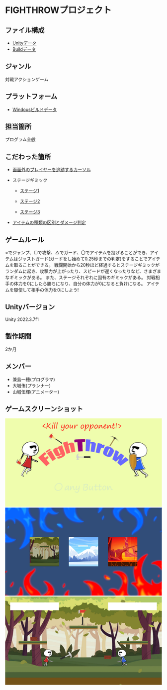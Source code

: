# FIGHTHROWプロジェクト

## ファイル構成

* [Unityデータ](https://github.com/c23005/FIGHTHROW/tree/main/ProjectData/Team2)
* [Buildデータ](https://github.com/c23005/FIGHTHROW/tree/main/BuildData)

## ジャンル

対戦アクションゲーム

## プラットフォーム

* [Windousビルドデータ](https://github.com/c23005/FIGHTHROW/tree/main/BuildData/20240627_FIGHTHROW)

## 担当箇所

プログラム全般

## こだわった箇所

* [画面外のプレイヤーを追跡するカーソル](https://github.com/c23005/FIGHTHROW/blob/main/ProjectData/Team2/Assets/Scripts/InOutScript.cs)

* <dt>ステージギミック</dt>

   * [ステージ1](https://github.com/c23005/FIGHTHROW/blob/main/ProjectData/Team2/Assets/Scripts/Gimmiks/ForestStageGimmickScript.cs)

   * [ステージ2](https://github.com/c23005/FIGHTHROW/blob/main/ProjectData/Team2/Assets/Scripts/Gimmiks/IceStageGimmickScript.cs)

   * [ステージ3](https://github.com/c23005/FIGHTHROW/blob/main/ProjectData/Team2/Assets/Scripts/Gimmiks/VolcanoStageGimmickScript.cs)

* [アイテムの種類の区別とダメージ判定](https://github.com/c23005/FIGHTHROW/blob/main/ProjectData/Team2/Assets/Scripts/Items/ItemDamageScript.cs)

## ゲームルール

×でジャンプ、□で攻撃、△でガード、〇でアイテムを投げることができ、アイテムはジャストガード(ガードをし始めて0.25秒までの判定)をすることでアイテムを取ることができる。
戦闘開始から20秒ほど経過するとステージギミックがランダムに起き、攻撃力が上がったり、スピードが遅くなったりなど、さまざまなギミックがある。
また、ステージそれぞれに固有のギミックがある。
対戦相手の体力を0にしたら勝ちになり、自分の体力が0になると負けになる。
アイテムを駆使して相手の体力を0にしよう!

## Unityバージョン

Unity 2022.3.7f1

## 製作期間

2か月

## メンバー

* 兼島一穂(プログラマ)
* 大城侑(プランナー)
* 山城伍輝(アニメーター)

## ゲームスクリーンショット

<img src="https://github.com/c23005/FIGHTHROW/blob/main/ScreenShot/Title.png" width="600px">
<img src="https://github.com/c23005/FIGHTHROW/blob/main/ScreenShot/StageSelectScene.png" width="600px">
<img src="https://github.com/c23005/FIGHTHROW/blob/main/ScreenShot/Battle.png" width="600px">